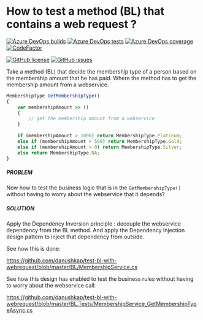 # How to test a method (BL) that contains a web request ?

[![Azure DevOps builds](https://img.shields.io/azure-devops/build/danushkap/test-bl-with-webrequest/2?logo=azure-pipelines)](https://dev.azure.com/danushkap/test-bl-with-webrequest/_build/latest?definitionId=2)  [![Azure DevOps tests](https://img.shields.io/azure-devops/tests/danushkap/test-bl-with-webrequest/2?logo=azure-pipelines)](https://dev.azure.com/danushkap/test-bl-with-webrequest/_build/latest?definitionId=2)  [![Azure DevOps coverage](https://img.shields.io/azure-devops/coverage/danushkap/test-bl-with-webrequest/2?logo=azure-pipelines)](https://dev.azure.com/danushkap/test-bl-with-webrequest/_build/latest?definitionId=2)  [![CodeFactor](https://img.shields.io/codefactor/grade/github/danushkap/test-bl-with-webrequest?style=flat&logo=codefactor&logoColor=whitesmoke)](https://www.codefactor.io/repository/github/danushkap/test-bl-with-webrequest)

[![GitHub license](https://img.shields.io/github/license/danushkap/test-bl-with-webrequest?style=flat&logo=github)](https://github.com/danushkap/test-bl-with-webrequest/blob/master/LICENSE) [![GitHub issues](https://img.shields.io/github/issues/danushkap/test-bl-with-webrequest?style=flat&logo=github)](https://github.com/danushkap/test-bl-with-webrequest/issues)

Take a method (BL) that decide the membership type of a person based on the membership amount that he has paid. Where the method has to get the membership amount from a webservice.


```javascript
MembershipType GetMembershipType()
{
    var membershipAmount => () 
    {
        // get the membership amount from a webservice
    }
    
    if (membershipAmount > 1000) return MembershipType.Platinum;
    else if (membershipAmount > 500) return MembershipType.Gold;
    else if (membershipAmount > 0) return MembershipType.Silver;
    else return MembershipType.NA;
}
```

##### PROBLEM

Now how to test the business logic that is in the `GetMembershipType()` without having to worry about the webservice that it depends?

##### SOLUTION

Apply the Dependency Inversion principle : decouple the webservice dependency from the BL method. 
And apply the Dependency Injection design pattern to inject that dependency from outside.

See how this is done:

https://github.com/danushkap/test-bl-with-webrequest/blob/master/BL/MembershipService.cs

See how this design has enabled to test the business rules without having to worry about the webservice call:

https://github.com/danushkap/test-bl-with-webrequest/blob/master/BL.Tests/MembershipService_GetMembershipTypeAsync.cs
